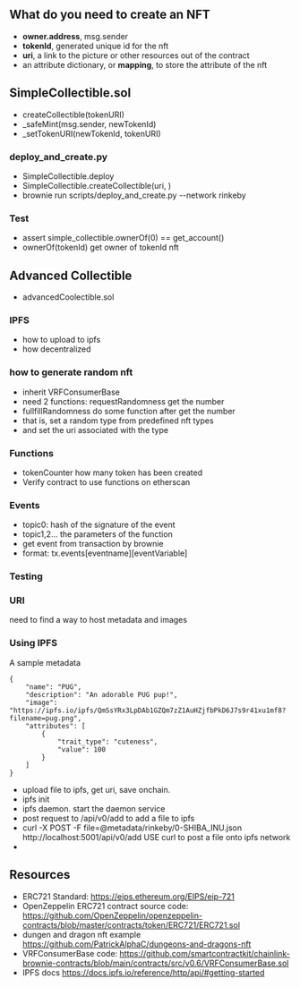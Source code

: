## What do you need to create an NFT
- **owner.address**, msg.sender
- **tokenId**, generated unique id for the nft 
- **uri**, a link to the picture or other resources out of the contract
- an attribute dictionary, or **mapping**, to store the attribute of the nft
## SimpleCollectible.sol
- createCollectible(tokenURI)
- _safeMint(msg.sender, newTokenId)
- _setTokenURI(newTokenId, tokenURI)
### deploy_and_create.py
- SimpleCollectible.deploy
- SimpleCollectible.createCollectible(uri, )
- brownie run scripts/deploy_and_create.py --network rinkeby
### Test
- assert simple_collectible.ownerOf(0) == get_account()
- ownerOf(tokenId) get owner of tokenId nft
## Advanced Collectible
- advancedCoolectible.sol
### IPFS
- how to upload to ipfs
- how decentralized
### how to generate random nft
- inherit VRFConsumerBase
- need 2 functions: requestRandomness get the number
- fullfillRandomness do some function after get the number
- that is, set a random type from predefined nft types
- and set the uri associated with the type
### Functions 
- tokenCounter how many token has been created
- Verify contract to use functions on etherscan
### Events
- topic0: hash of the signature of the event
- topic1,2... the parameters of the function
- get event from transaction by brownie
- format: tx.events[eventname][eventVariable]
### Testing
### URI
need to find a way to host metadata and images

### Using IPFS

A sample metadata
```
{
    "name": "PUG",
    "description": "An adorable PUG pup!",
    "image": "https://ipfs.io/ipfs/QmSsYRx3LpDAb1GZQm7zZ1AuHZjfbPkD6J7s9r41xu1mf8?filename=pug.png",
    "attributes": [
        {
            "trait_type": "cuteness",
            "value": 100
        }
    ]
}
```

- upload file to ipfs, get uri, save onchain. 
- ipfs init
- ipfs daemon. start the daemon service
- post request to /api/v0/add to add a file to ipfs
- curl -X POST -F file=@metadata/rinkeby/0-SHIBA_INU.json http://localhost:5001/api/v0/add   USE curl to post a file onto ipfs network
- 
  
## Resources
- ERC721 Standard: https://eips.ethereum.org/EIPS/eip-721   
- OpenZeppelin ERC721 contract source code: https://github.com/OpenZeppelin/openzeppelin-contracts/blob/master/contracts/token/ERC721/ERC721.sol
- dungen and dragon nft example https://github.com/PatrickAlphaC/dungeons-and-dragons-nft
- VRFConsumerBase code: https://github.com/smartcontractkit/chainlink-brownie-contracts/blob/main/contracts/src/v0.6/VRFConsumerBase.sol
- IPFS docs https://docs.ipfs.io/reference/http/api/#getting-started 